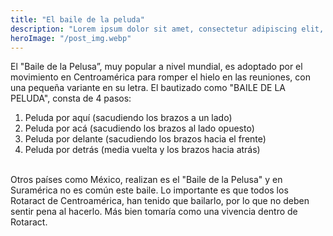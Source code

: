 ```yaml
---
title: "El baile de la peluda"
description: "Lorem ipsum dolor sit amet, consectetur adipiscing elit, sed do eiusmod tempor incididunt ut labore et dolore magna aliqua."
heroImage: "/post_img.webp"
---
```

El "Baile de la Pelusa”, muy popular a nivel mundial, es adoptado por el movimiento en Centroamérica para romper el hielo en las reuniones, con una pequeña variante en su letra. El bautizado como "BAILE DE LA PELUDA", consta de 4 pasos:
1. Peluda por aquí (sacudiendo los brazos a un lado)
2. Peluda por acá (sacudiendo los brazos al lado opuesto)
3. Peluda por delante (sacudiendo los brazos hacia el frente)
4. Peluda por detrás (media vuelta y los brazos hacia atrás)
<br>
Otros países como México, realizan es el "Baile de la Pelusa" y en Suramérica no es común este baile. Lo importante es que todos los Rotaract de Centroamérica, han tenido que bailarlo, por lo que no deben sentir pena al hacerlo. Más bien tomaría como una vivencia dentro de Rotaract.